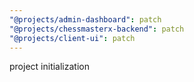 ```yaml
---
"@projects/admin-dashboard": patch
"@projects/chessmasterx-backend": patch
"@projects/client-ui": patch
---
```


project initialization

